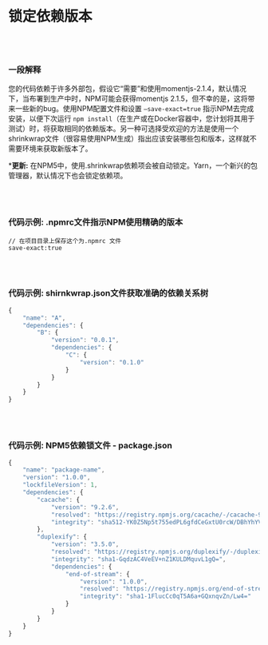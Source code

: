 # 锁定依赖版本

<br/><br/>


### 一段解释



您的代码依赖于许多外部包，假设它“需要”和使用momentjs-2.1.4，默认情况下，当布署到生产中时，NPM可能会获得momentjs 2.1.5，但不幸的是，这将带来一些新的bug。使用NPM配置文件和设置 ```–save-exact=true``` 指示NPM去完成安装，以便下次运行 ```npm install```（在生产或在Docker容器中，您计划将其用于测试）时，将获取相同的依赖版本。另一种可选择受欢迎的方法是使用一个shrinkwrap文件（很容易使用NPM生成）指出应该安装哪些包和版本，这样就不需要环境来获取新版本了。

***更新:** 在NPM5中，使用.shrinkwrap依赖项会被自动锁定。Yarn，一个新兴的包管理器，默认情况下也会锁定依赖项。

<br/><br/>


### 代码示例: .npmrc文件指示NPM使用精确的版本

```
// 在项目目录上保存这个为.npmrc 文件
save-exact:true
```

<br/><br/>

### 代码示例: shirnkwrap.json文件获取准确的依赖关系树

```javascript
{
    "name": "A",
    "dependencies": {
        "B": {
            "version": "0.0.1",
            "dependencies": {
                "C": { 
                    "version": "0.1.0"
                }
            }
        }
    }
}
```

<br/><br/>

### 代码示例: NPM5依赖锁文件 - package.json

```javascript
{
    "name": "package-name",
    "version": "1.0.0",
    "lockfileVersion": 1,
    "dependencies": {
        "cacache": {
            "version": "9.2.6",
            "resolved": "https://registry.npmjs.org/cacache/-/cacache-9.2.6.tgz",
            "integrity": "sha512-YK0Z5Np5t755edPL6gfdCeGxtU0rcW/DBhYhYVDckT+7AFkCCtedf2zru5NRbBLFk6e7Agi/RaqTOAfiaipUfg=="
        },
        "duplexify": {
            "version": "3.5.0",
            "resolved": "https://registry.npmjs.org/duplexify/-/duplexify-3.5.0.tgz",
            "integrity": "sha1-GqdzAC4VeEV+nZ1KULDMquvL1gQ=",
            "dependencies": {
                "end-of-stream": {
                    "version": "1.0.0",
                    "resolved": "https://registry.npmjs.org/end-of-stream/-/end-of-stream-1.0.0.tgz",
                    "integrity": "sha1-1FlucCc0qT5A6a+GQxnqvZn/Lw4="
                }
            }
        }
    }
}
```

